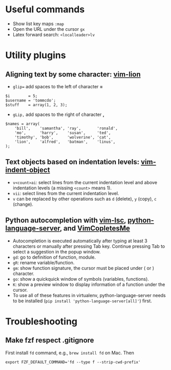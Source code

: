 # Useful commands
+ Show list key maps `:map`
+ Open the URL under the cursor `gx`
+ Latex forward search: `<localleader>lv`

# Utility plugins
## Aligning text by some character: [vim-lion](https://github.com/tommcdo/vim-lion)
+ `glip=` add spaces to the left of character **=**
```
$i        = 5;
$username = 'tommcdo';
$stuff    = array(1, 2, 3);
```
+ `gLip,` add spaces to the right of character **,**
```
$names = array(
    'bill',    'samantha', 'ray',       'ronald',
    'mo',      'harry',    'susan',     'ted',
    'timothy', 'bob',      'wolverine', 'cat',
    'lion',    'alfred',   'batman',    'linus',
);
```
## Text objects based on indentation levels: [vim-indent-object](https://github.com/michaeljsmith/vim-indent-object)
+ `v<count>ai`: select lines from the current indentation level and **<count>**
above indentation levels (a missing `<count>` means 1).
+ `vii`: select lines from the current indentation level.
+ `v` can be replaced by other operations such as `d` (delete), `y` (copy),
`c` (change).

## Python autocompletion with [vim-lsc](https://github.com/natebosch/vim-lsc), [python-language-server](https://github.com/palantir/python-language-server), and [VimCopletesMe](https://github.com/ajh17/VimCompletesMe)
+ Autocompletion is executed automatically after typing at least 3 characters
or manually after pressing Tab key.
Continue pressing Tab to select a suggestion in the popup window.
+ `gd`: go to definition of function, module.
+ `gR`: rename variable/function.
+ `gm`: show function signature, the cursor must be placed under ( or ) character.
+ `go`: show a quickquick window of symbols (variables, functions).
+ `K`: show a preview window to display information of a function under the cursor.
+ To use all of these features in virtualenv, python-language-server needs to
be installed (`pip install 'python-language-server[all]'`) first.

# Troubleshooting
## Make fzf respect .gitignore 
First install `fd` command, e.g., `brew install fd` on Mac.
Then

```
export FZF_DEFAULT_COMMAND='fd --type f --strip-cwd-prefix'
```
